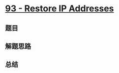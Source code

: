 # [93 - Restore IP Addresses](https://leetcode.com/problems/restore-ip-addresses/)

## 题目


## 解题思路


## 总结


